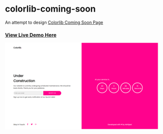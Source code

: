 # colorlib-coming-soon

An attempt to design [Colorlib Coming Soon Page](./assets/idea.webp)

### [View Live Demo Here](https://amdhanwate.github.io/colorlib-coming-soon/)

![Output on Desktop](./assets/output/out.desktop.png)
